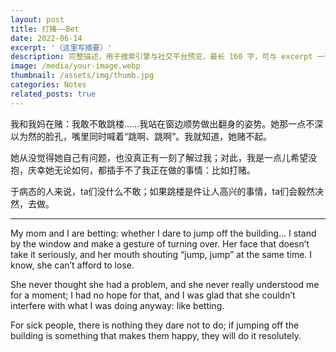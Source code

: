```yaml
---
layout: post
title: 打赌——Bet
date: 2022-06-14
excerpt: '（这里写摘要）'
description: 完整描述，用于搜索引擎与社交平台预览，最长 160 字，可与 excerpt 一致
image: /media/your-image.webp
thumbnail: /assets/img/thumb.jpg
categories: Notes
related_posts: true
---
```


我和我妈在赌：我敢不敢跳楼……我站在窗边顺势做出翻身的姿势。她那一点不深以为然的脸孔，嘴里同时喊着“跳啊、跳啊”。我就知道，她赌不起。

她从没觉得她自己有问题，也没真正有一刻了解过我；对此，我是一点儿希望没抱，庆幸她无论如何，都插手不了我正在做的事情：比如打赌。

于病态的人来说，ta们没什么不敢；如果跳楼是件让人高兴的事情，ta们会毅然决然，去做。

---

My mom and I are betting: whether I dare to jump off the building… I stand by the window and make a gesture of turning over. Her face that doesn’t take it seriously, and her mouth shouting “jump, jump” at the same time. I know, she can’t afford to lose.

She never thought she had a problem, and she never really understood me for a moment; I had no hope for that, and I was glad that she couldn’t interfere with what I was doing anyway: like betting.

For sick people, there is nothing they dare not to do; if jumping off the building is something that makes them happy, they will do it resolutely.